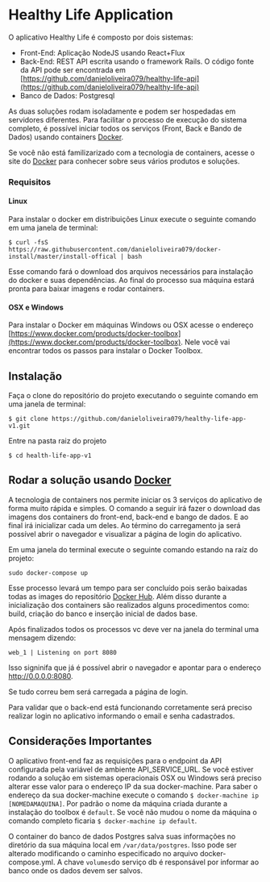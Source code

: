 # Healthy Life Application

O aplicativo Healthy Life é composto por dois sistemas:

- Front-End: Aplicação NodeJS usando React+Flux
- Back-End: REST API escrita usando o framework Rails. O código fonte da API pode ser encontrada em [https://github.com/danieloliveira079/healthy-life-api](https://github.com/danieloliveira079/healthy-life-api)
- Banco de Dados: Postgresql

As duas soluções rodam isoladamente e podem ser hospedadas em servidores diferentes. Para facilitar o processo de execução do sistema completo, é possível iniciar todos os serviços (Front, Back e Bando de Dados) usando containers [Docker](https://www.docker.com/).

Se você não está familizarizado com a tecnologia de containers, acesse o site do [Docker](https://www.docker.com/) para conhecer sobre seus vários produtos e soluções.

### Requisitos

#### Linux

Para instalar o docker em distribuições Linux execute o seguinte comando em uma janela de terminal:

`$ curl -fsS https://raw.githubusercontent.com/danieloliveira079/docker-install/master/install-offical | bash`

Esse comando fará o download dos arquivos necessários para instalação do docker e suas dependências. Ao final do processo sua máquina estará pronta para baixar imagens e rodar containers.


#### OSX e Windows

Para instalar o Docker em máquinas Windows ou OSX acesse o endereço [https://www.docker.com/products/docker-toolbox](https://www.docker.com/products/docker-toolbox). Nele você vai encontrar todos os passos para instalar o Docker Toolbox. 


## Instalação

Faça o clone do repositório do projeto executando o seguinte comando em uma janela de terminal:

`$ git clone https://github.com/danieloliveira079/healthy-life-app-v1.git`

Entre na pasta raiz do projeto

`$ cd health-life-app-v1`

## Rodar a solução usando [Docker](https://www.docker.com)

A tecnologia de containers nos permite iniciar os 3 serviços do aplicativo de forma muito rápida e simples. O comando a seguir irá fazer o download das imagens dos containers do front-end, back-end e bango de dados. E ao final irá inicializar cada um deles. Ao término do carregamento ja será possível abrir o navegador e visualizar a página de login do aplicativo.

Em uma janela do terminal execute o seguinte comando estando na raíz do projeto:

`sudo docker-compose up`

Esse processo levará um tempo para ser concluído pois serão baixadas todas as images do repositório [Docker Hub](https://hub.docker.com/). Além disso durante a inicialização dos containers são realizados alguns procedimentos como: build, criação do banco e inserção inicial de dados base.

Após finalizados todos os processos vc deve ver na janela do terminal uma mensagem dizendo:

`web_1 | Listening on port 8080`

Isso signinifa que já é possível abrir o navegador e apontar para o endereço http://0.0.0.0:8080.

Se tudo correu bem será carregada a página de login.

Para validar que o back-end está funcionando corretamente será preciso realizar login no aplicativo informando o email e senha cadastrados.

## Considerações Importantes

O aplicativo front-end faz as requisições para o endpoint da API configurada pela variável de ambiente API_SERVICE_URL. Se você estiver rodando a solução em sistemas operacionais OSX ou Windows será preciso alterar esse valor para o endereço IP da sua docker-machine. Para saber o endereço da sua docker-machine execute o comando `$ docker-machine ip [NOMEDAMAQUINA]`. Por padrão o nome da máquina criada durante a instalação do toolbox é `default`. Se você não mudou o nome da máquina o comando completo ficaria `$ docker-machine ip default`. 

O container do banco de dados Postgres salva suas informações no diretório da sua máquina local em `/var/data/postgres`. Isso pode ser alterado modificando o caminho especificado no arquivo docker-compose.yml. A chave `volumes`do serviço db é responsável por informar ao banco onde os dados devem ser salvos.


